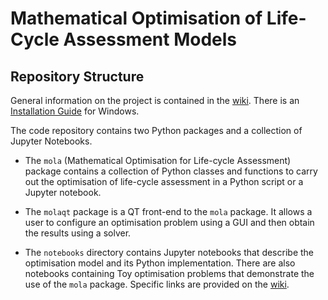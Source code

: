 # Mathematical Optimisation of Life-Cycle Assessment Models

## Repository Structure

General information on the project is contained in the 
[wiki](https://github.com/MGuo-Lab/LCA/wiki). There is an 
[Installation Guide](https://github.com/MGuo-Lab/LCA/blob/main/INSTALL.md) for Windows.

The code repository contains two Python
packages and a collection of Jupyter Notebooks.

* The `mola` (Mathematical Optimisation for Life-cycle Assessment) package
contains a collection of Python classes and functions to carry out the optimisation
of life-cycle assessment in a Python script or a Jupyter notebook.

* The `molaqt` package is a QT front-end to the `mola` package. It allows
a user to configure an optimisation problem using a GUI and
then obtain the results using a solver.

* The `notebooks` directory contains Jupyter notebooks that describe the optimisation model and 
its Python implementation. There are also notebooks containing Toy optimisation problems that demonstrate the use of the
`mola` package. Specific links are provided on the [wiki](https://github.com/MGuo-Lab/LCA/wiki).
 